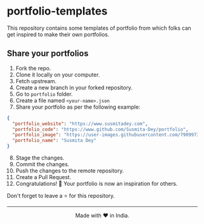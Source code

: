 # portfolio-templates
This repository contains some templates of portfolio from which folks can get inspired to make their own portfolios.

## Share your portfolios
1. Fork the repo.
2. Clone it locally on your computer.
3. Fetch upstream.
4. Create a new branch in your forked repository.
5. Go to `portfolio` folder.
6. Create a file named `<your-name>.json`
7. Share your portfolio as per the following example: 
```json
{
  "portfolio_website": "https://www.susmitadey.com",
  "portfolio_code": "https://www.github.com/Susmita-Dey/portfolio",
  "portfolio_image": "https://user-images.githubusercontent.com/79099734/169740427-71b913c0-a69b-4c9a-a1df-8191813a6cc3.jpg",
  "portfolio_name": "Susmita Dey"
}
```
8. Stage the changes.
9. Commit the changes.
10. Push the changes to the remote repository.
11. Create a Pull Request.
12. Congratulations! 🙌 Your portfolio is now an inspiration for others.

Don't forget to leave a ⭐ for this repository.

---

<p align="center">Made with ❤️ in India.</p>
